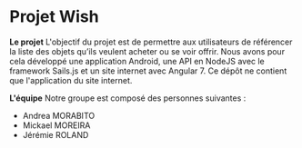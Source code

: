 # Projet Wish

**Le projet**
L'objectif du projet est de permettre aux utilisateurs de référencer la liste des objets qu’ils veulent acheter ou se voir offrir. Nous avons pour cela développé une application Android, une API en NodeJS avec le framework Sails.js et un site internet avec Angular 7. Ce dépôt ne contient que l'application du site internet.

**L'équipe**
Notre groupe est composé des personnes suivantes :
- Andrea MORABITO
- Mickael MOREIRA
- Jérémie ROLAND